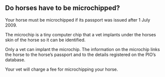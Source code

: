 ##  Do horses have to be microchipped?

Your horse must be microchipped if its passport was issued after 1 July 2009.

The microchip is a tiny computer chip that a vet implants under the horses
skin of the horse so it can be identified.

Only a vet can implant the microchip. The information on the microchip links
the horse to the horse’s passport and to the details registered on the PIO’s
database.

Your vet will charge a fee for microchipping your horse.
